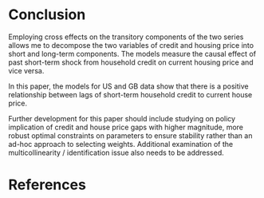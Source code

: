 # Conclusion

Employing cross effects on the transitory components of the two series allows me to decompose the two variables of credit and housing price into short and long-term components. The models measure the causal effect of past short-term shock from household credit on current housing price and vice versa.

In this paper, the models for US and GB data show that there is a positive relationship between lags of short-term household credit to current house price. 

Further development for this paper should include studying on policy implication of credit and house price gaps with higher magnitude, more robust optimal constraints on parameters to ensure stability rather than an ad-hoc approach to selecting weights. Additional examination of the multicollinearity / identification issue also needs to be addressed.

# References
